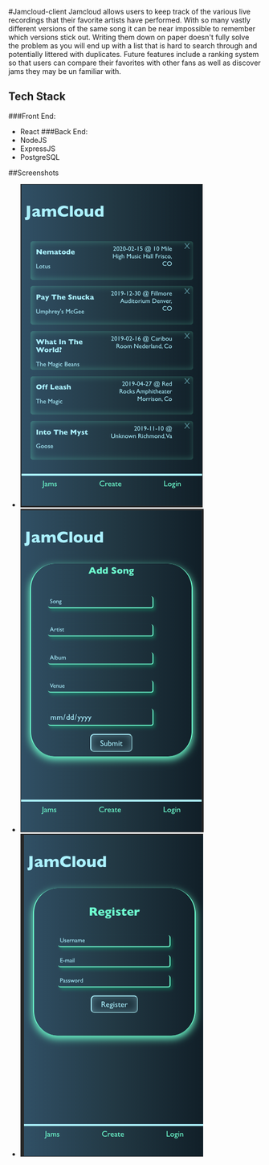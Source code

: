 #Jamcloud-client
Jamcloud allows users to keep track of the various live recordings that their favorite artists have performed. With so many vastly different versions of the same song it can be near impossible to remember which versions stick out. Writing them down on paper doesn't fully solve the problem as you will end up with a list that is hard to search through and potentially littered with duplicates. Future features include a ranking system so that users can compare their favorites with other fans as well as discover jams they may be un familiar with. 

## Tech Stack 
###Front End:
- React
###Back End: 
- NodeJS 
- ExpressJS
- PostgreSQL

##Screenshots 
- ![](images/image1.png)
- ![](images/image2.png)
- ![](images/image3.png)
